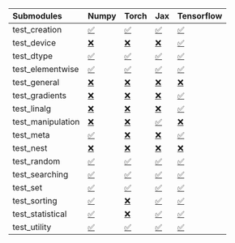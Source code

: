 | Submodules        | Numpy                                                                                                                           | Torch                                                                                                                           | Jax                                                                                                                             | Tensorflow                                                                                                                      |
|:------------------|:--------------------------------------------------------------------------------------------------------------------------------|:--------------------------------------------------------------------------------------------------------------------------------|:--------------------------------------------------------------------------------------------------------------------------------|:--------------------------------------------------------------------------------------------------------------------------------|
| test_creation     | <a href="https://github.com/unifyai/ivy/runs/7809488599?check_suite_focus=true" rel="noopener noreferrer" target="_blank">✅</a> | <a href="https://github.com/unifyai/ivy/runs/7809490579?check_suite_focus=true" rel="noopener noreferrer" target="_blank">✅</a> | <a href="https://github.com/unifyai/ivy/runs/7809492380?check_suite_focus=true" rel="noopener noreferrer" target="_blank">✅</a> | <a href="https://github.com/unifyai/ivy/runs/7809494864?check_suite_focus=true" rel="noopener noreferrer" target="_blank">✅</a> |
| test_device       | <a href="https://github.com/unifyai/ivy/runs/7809488723?check_suite_focus=true" rel="noopener noreferrer" target="_blank">❌</a> | <a href="https://github.com/unifyai/ivy/runs/7809490691?check_suite_focus=true" rel="noopener noreferrer" target="_blank">❌</a> | <a href="https://github.com/unifyai/ivy/runs/7809492482?check_suite_focus=true" rel="noopener noreferrer" target="_blank">❌</a> | <a href="https://github.com/unifyai/ivy/runs/7809495027?check_suite_focus=true" rel="noopener noreferrer" target="_blank">✅</a> |
| test_dtype        | <a href="https://github.com/unifyai/ivy/runs/7809488866?check_suite_focus=true" rel="noopener noreferrer" target="_blank">✅</a> | <a href="https://github.com/unifyai/ivy/runs/7809490776?check_suite_focus=true" rel="noopener noreferrer" target="_blank">✅</a> | <a href="https://github.com/unifyai/ivy/runs/7809492599?check_suite_focus=true" rel="noopener noreferrer" target="_blank">✅</a> | <a href="https://github.com/unifyai/ivy/runs/7809495214?check_suite_focus=true" rel="noopener noreferrer" target="_blank">✅</a> |
| test_elementwise  | <a href="https://github.com/unifyai/ivy/runs/7809489013?check_suite_focus=true" rel="noopener noreferrer" target="_blank">✅</a> | <a href="https://github.com/unifyai/ivy/runs/7809490866?check_suite_focus=true" rel="noopener noreferrer" target="_blank">✅</a> | <a href="https://github.com/unifyai/ivy/runs/7809492708?check_suite_focus=true" rel="noopener noreferrer" target="_blank">✅</a> | <a href="https://github.com/unifyai/ivy/runs/7809495312?check_suite_focus=true" rel="noopener noreferrer" target="_blank">✅</a> |
| test_general      | <a href="https://github.com/unifyai/ivy/runs/7809489138?check_suite_focus=true" rel="noopener noreferrer" target="_blank">❌</a> | <a href="https://github.com/unifyai/ivy/runs/7809490965?check_suite_focus=true" rel="noopener noreferrer" target="_blank">❌</a> | <a href="https://github.com/unifyai/ivy/runs/7809492875?check_suite_focus=true" rel="noopener noreferrer" target="_blank">❌</a> | <a href="https://github.com/unifyai/ivy/runs/7809495397?check_suite_focus=true" rel="noopener noreferrer" target="_blank">❌</a> |
| test_gradients    | <a href="https://github.com/unifyai/ivy/runs/7809489239?check_suite_focus=true" rel="noopener noreferrer" target="_blank">❌</a> | <a href="https://github.com/unifyai/ivy/runs/7809491083?check_suite_focus=true" rel="noopener noreferrer" target="_blank">❌</a> | <a href="https://github.com/unifyai/ivy/runs/7809493075?check_suite_focus=true" rel="noopener noreferrer" target="_blank">❌</a> | <a href="https://github.com/unifyai/ivy/runs/7809495501?check_suite_focus=true" rel="noopener noreferrer" target="_blank">✅</a> |
| test_linalg       | <a href="https://github.com/unifyai/ivy/runs/7809489363?check_suite_focus=true" rel="noopener noreferrer" target="_blank">❌</a> | <a href="https://github.com/unifyai/ivy/runs/7809491235?check_suite_focus=true" rel="noopener noreferrer" target="_blank">❌</a> | <a href="https://github.com/unifyai/ivy/runs/7809493213?check_suite_focus=true" rel="noopener noreferrer" target="_blank">❌</a> | <a href="https://github.com/unifyai/ivy/runs/7809495642?check_suite_focus=true" rel="noopener noreferrer" target="_blank">✅</a> |
| test_manipulation | <a href="https://github.com/unifyai/ivy/runs/7809489473?check_suite_focus=true" rel="noopener noreferrer" target="_blank">❌</a> | <a href="https://github.com/unifyai/ivy/runs/7809491334?check_suite_focus=true" rel="noopener noreferrer" target="_blank">❌</a> | <a href="https://github.com/unifyai/ivy/runs/7809493359?check_suite_focus=true" rel="noopener noreferrer" target="_blank">✅</a> | <a href="https://github.com/unifyai/ivy/runs/7809495797?check_suite_focus=true" rel="noopener noreferrer" target="_blank">❌</a> |
| test_meta         | <a href="https://github.com/unifyai/ivy/runs/7809489559?check_suite_focus=true" rel="noopener noreferrer" target="_blank">✅</a> | <a href="https://github.com/unifyai/ivy/runs/7809491466?check_suite_focus=true" rel="noopener noreferrer" target="_blank">❌</a> | <a href="https://github.com/unifyai/ivy/runs/7809493512?check_suite_focus=true" rel="noopener noreferrer" target="_blank">❌</a> | <a href="https://github.com/unifyai/ivy/runs/7809495942?check_suite_focus=true" rel="noopener noreferrer" target="_blank">✅</a> |
| test_nest         | <a href="https://github.com/unifyai/ivy/runs/7809489679?check_suite_focus=true" rel="noopener noreferrer" target="_blank">❌</a> | <a href="https://github.com/unifyai/ivy/runs/7809491584?check_suite_focus=true" rel="noopener noreferrer" target="_blank">❌</a> | <a href="https://github.com/unifyai/ivy/runs/7809493665?check_suite_focus=true" rel="noopener noreferrer" target="_blank">❌</a> | <a href="https://github.com/unifyai/ivy/runs/7809496115?check_suite_focus=true" rel="noopener noreferrer" target="_blank">❌</a> |
| test_random       | <a href="https://github.com/unifyai/ivy/runs/7809489796?check_suite_focus=true" rel="noopener noreferrer" target="_blank">✅</a> | <a href="https://github.com/unifyai/ivy/runs/7809491698?check_suite_focus=true" rel="noopener noreferrer" target="_blank">✅</a> | <a href="https://github.com/unifyai/ivy/runs/7809493826?check_suite_focus=true" rel="noopener noreferrer" target="_blank">✅</a> | <a href="https://github.com/unifyai/ivy/runs/7809496244?check_suite_focus=true" rel="noopener noreferrer" target="_blank">✅</a> |
| test_searching    | <a href="https://github.com/unifyai/ivy/runs/7809489910?check_suite_focus=true" rel="noopener noreferrer" target="_blank">✅</a> | <a href="https://github.com/unifyai/ivy/runs/7809491824?check_suite_focus=true" rel="noopener noreferrer" target="_blank">✅</a> | <a href="https://github.com/unifyai/ivy/runs/7809493965?check_suite_focus=true" rel="noopener noreferrer" target="_blank">✅</a> | <a href="https://github.com/unifyai/ivy/runs/7809496401?check_suite_focus=true" rel="noopener noreferrer" target="_blank">✅</a> |
| test_set          | <a href="https://github.com/unifyai/ivy/runs/7809490037?check_suite_focus=true" rel="noopener noreferrer" target="_blank">✅</a> | <a href="https://github.com/unifyai/ivy/runs/7809491941?check_suite_focus=true" rel="noopener noreferrer" target="_blank">✅</a> | <a href="https://github.com/unifyai/ivy/runs/7809494124?check_suite_focus=true" rel="noopener noreferrer" target="_blank">✅</a> | <a href="https://github.com/unifyai/ivy/runs/7809496528?check_suite_focus=true" rel="noopener noreferrer" target="_blank">✅</a> |
| test_sorting      | <a href="https://github.com/unifyai/ivy/runs/7809490179?check_suite_focus=true" rel="noopener noreferrer" target="_blank">✅</a> | <a href="https://github.com/unifyai/ivy/runs/7809492032?check_suite_focus=true" rel="noopener noreferrer" target="_blank">❌</a> | <a href="https://github.com/unifyai/ivy/runs/7809494280?check_suite_focus=true" rel="noopener noreferrer" target="_blank">✅</a> | <a href="https://github.com/unifyai/ivy/runs/7809496635?check_suite_focus=true" rel="noopener noreferrer" target="_blank">✅</a> |
| test_statistical  | <a href="https://github.com/unifyai/ivy/runs/7809490321?check_suite_focus=true" rel="noopener noreferrer" target="_blank">✅</a> | <a href="https://github.com/unifyai/ivy/runs/7809492132?check_suite_focus=true" rel="noopener noreferrer" target="_blank">❌</a> | <a href="https://github.com/unifyai/ivy/runs/7809494462?check_suite_focus=true" rel="noopener noreferrer" target="_blank">✅</a> | <a href="https://github.com/unifyai/ivy/runs/7809496745?check_suite_focus=true" rel="noopener noreferrer" target="_blank">✅</a> |
| test_utility      | <a href="https://github.com/unifyai/ivy/runs/7809490446?check_suite_focus=true" rel="noopener noreferrer" target="_blank">✅</a> | <a href="https://github.com/unifyai/ivy/runs/7809492235?check_suite_focus=true" rel="noopener noreferrer" target="_blank">✅</a> | <a href="https://github.com/unifyai/ivy/runs/7809494603?check_suite_focus=true" rel="noopener noreferrer" target="_blank">✅</a> | <a href="https://github.com/unifyai/ivy/runs/7809496851?check_suite_focus=true" rel="noopener noreferrer" target="_blank">✅</a> |